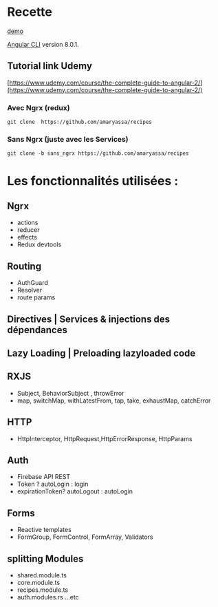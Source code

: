 # Recette 
[demo](https://mybooks-abc71.firebaseapp.com/)

[Angular CLI](https://github.com/angular/angular-cli) version 8.0.1.

## Tutorial link Udemy
[https://www.udemy.com/course/the-complete-guide-to-angular-2/](https://www.udemy.com/course/the-complete-guide-to-angular-2/)
### Avec Ngrx (redux) 
``` git clone  https://github.com/amaryassa/recipes ```
### Sans Ngrx (juste avec les Services)
``` git clone -b sans_ngrx https://github.com/amaryassa/recipes ```



# Les fonctionnalités utilisées :
## Ngrx
  * actions
  * reducer
  * effects
  * Redux devtools
## Routing
 * AuthGuard
 *  Resolver
 *  route params
## Directives | Services & injections des dépendances
## Lazy Loading | Preloading lazyloaded code
 ## RXJS
 *  Subject, BehaviorSubject , throwError
 *  map, switchMap, withLatestFrom, tap, take, exhaustMap, catchError
 ## HTTP
*  HttpInterceptor, HttpRequest,HttpErrorResponse, HttpParams

## Auth
  * Firebase API REST
  * Token ? autoLogin : login
  * expirationToken? autoLogout : autoLogin
  

 
## Forms
* Reactive  templates
* FormGroup, FormControl, FormArray, Validators 

 
## splitting Modules
 *  shared.module.ts
 *  core.module.ts
 *  recipes.module.ts
 *  auth.modules.rs ...etc
  
  


  
